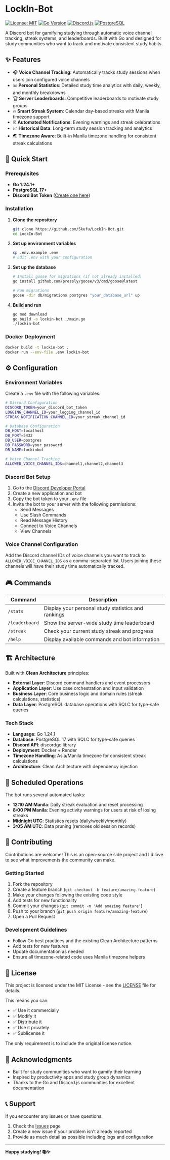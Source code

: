 # LockIn-Bot

[![License: MIT](https://img.shields.io/badge/License-MIT-yellow.svg)](https://opensource.org/licenses/MIT)
[![Go Version](https://img.shields.io/badge/Go-1.24.1-blue.svg)](https://golang.org/dl/)
[![Discord.js](https://img.shields.io/badge/Discord-Bot-7289da.svg)](https://discord.js.org/)
[![PostgreSQL](https://img.shields.io/badge/PostgreSQL-17-blue.svg)](https://www.postgresql.org/)

A Discord bot for gamifying studying through automatic voice channel tracking, streak systems, and leaderboards. Built with Go and designed for study communities who want to track and motivate consistent study habits.

## ✨ Features

- 🎧 **Voice Channel Tracking**: Automatically tracks study sessions when users join configured voice channels
- 📊 **Personal Statistics**: Detailed study time analytics with daily, weekly, and monthly breakdowns
- 🏆 **Server Leaderboards**: Competitive leaderboards to motivate study groups
- 🔥 **Smart Streak System**: Calendar day-based streaks with Manila timezone support
- ⏰ **Automated Notifications**: Evening warnings and streak celebrations
- 📈 **Historical Data**: Long-term study session tracking and analytics
- 🌏 **Timezone Aware**: Built-in Manila timezone handling for consistent streak calculations

## 🚀 Quick Start

### Prerequisites

- **Go 1.24.1+**
- **PostgreSQL 17+**
- **Discord Bot Token** ([Create one here](https://discord.com/developers/applications))

### Installation

1. **Clone the repository**
   ```bash
   git clone https://github.com/Skufu/LockIn-Bot.git
   cd LockIn-Bot
   ```

2. **Set up environment variables**
   ```bash
   cp .env.example .env
   # Edit .env with your configuration
   ```

3. **Set up the database**
   ```bash
   # Install goose for migrations (if not already installed)
   go install github.com/pressly/goose/v3/cmd/goose@latest
   
   # Run migrations
   goose -dir db/migrations postgres "your_database_url" up
   ```

4. **Build and run**
   ```bash
   go mod download
   go build -o lockin-bot ./main.go
   ./lockin-bot
   ```

### Docker Deployment

```bash
docker build -t lockin-bot .
docker run --env-file .env lockin-bot
```

## ⚙️ Configuration

### Environment Variables

Create a `.env` file with the following variables:

```bash
# Discord Configuration
DISCORD_TOKEN=your_discord_bot_token
LOGGING_CHANNEL_ID=your_logging_channel_id
STREAK_NOTIFICATION_CHANNEL_ID=your_streak_channel_id

# Database Configuration
DB_HOST=localhost
DB_PORT=5432
DB_USER=postgres
DB_PASSWORD=your_password
DB_NAME=lockinbot

# Voice Channel Tracking
ALLOWED_VOICE_CHANNEL_IDS=channel1,channel2,channel3
```

### Discord Bot Setup

1. Go to the [Discord Developer Portal](https://discord.com/developers/applications)
2. Create a new application and bot
3. Copy the bot token to your `.env` file
4. Invite the bot to your server with the following permissions:
   - Send Messages
   - Use Slash Commands
   - Read Message History
   - Connect to Voice Channels
   - View Channels

### Voice Channel Configuration

Add the Discord channel IDs of voice channels you want to track to `ALLOWED_VOICE_CHANNEL_IDS` as a comma-separated list. Users joining these channels will have their study time automatically tracked.

## 🎮 Commands

| Command | Description |
|---------|-------------|
| `/stats` | Display your personal study statistics and rankings |
| `/leaderboard` | Show the server-wide study time leaderboard |
| `/streak` | Check your current study streak and progress |
| `/help` | Display available commands and bot information |

## 🏗️ Architecture

Built with **Clean Architecture** principles:

- **External Layer**: Discord command handlers and event processors
- **Application Layer**: Use case orchestration and input validation
- **Business Layer**: Core business logic and domain rules (streak calculations, statistics)
- **Data Layer**: PostgreSQL database operations with SQLC for type-safe queries

### Tech Stack

- **Language**: Go 1.24.1
- **Database**: PostgreSQL 17 with SQLC for type-safe queries
- **Discord API**: discordgo library
- **Deployment**: Docker + Render
- **Timezone Handling**: Asia/Manila timezone for consistent streak calculations
- **Architecture**: Clean Architecture with dependency injection

## 🔄 Scheduled Operations

The bot runs several automated tasks:

- **12:10 AM Manila**: Daily streak evaluation and reset processing
- **8:00 PM Manila**: Evening activity warnings for users at risk of losing streaks
- **Midnight UTC**: Statistics resets (daily/weekly/monthly)
- **3:05 AM UTC**: Data pruning (removes old session records)

## 🤝 Contributing

Contributions are welcome! This is an open-source side project and I'd love to see what improvements the community can make.

### Getting Started

1. Fork the repository
2. Create a feature branch (`git checkout -b feature/amazing-feature`)
3. Make your changes following the existing code style
4. Add tests for new functionality
5. Commit your changes (`git commit -m 'Add amazing feature'`)
6. Push to your branch (`git push origin feature/amazing-feature`)
7. Open a Pull Request

### Development Guidelines

- Follow Go best practices and the existing Clean Architecture patterns
- Add tests for new features
- Update documentation as needed
- Ensure all timezone-related code uses Manila timezone helpers

## 📝 License

This project is licensed under the MIT License - see the [LICENSE](LICENSE) file for details.

This means you can:
- ✅ Use it commercially
- ✅ Modify it
- ✅ Distribute it
- ✅ Use it privately
- ✅ Sublicense it

The only requirement is to include the original license notice.

## 🙏 Acknowledgments

- Built for study communities who want to gamify their learning
- Inspired by productivity apps and study group dynamics
- Thanks to the Go and Discord.js communities for excellent documentation

## 📞 Support

If you encounter any issues or have questions:

1. Check the [Issues](https://github.com/Skufu/LockIn-Bot/issues) page
2. Create a new issue if your problem isn't already reported
3. Provide as much detail as possible including logs and configuration

---

**Happy studying! 📚✨**
